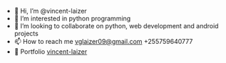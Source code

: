 - 👋 Hi, I’m @vincent-laizer
- 👀 I’m interested in python programming
- 💞️ I’m looking to collaborate on python, web development and android projects
- 📫 How to reach me vglaizer09@gmail.com +255759640777
- 🔗 Portfolio [vincent-laizer](https://vincent-laizer.github.io/vincent-laizer/)
<!-- - :link: [vincentlaizer.me](https://vincentlaizer.me) -->

<!---
vincent-laizer/vincent-laizer is a ✨ special ✨ repository because its `README.md` (this file) appears on your GitHub profile.
You can click the Preview link to take a look at your changes.
--->
